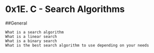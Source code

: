 # 0x1E. C - Search Algorithms

##General

    What is a search algorithm
    What is a linear search
    What is a binary search
    What is the best search algorithm to use depending on your needs
